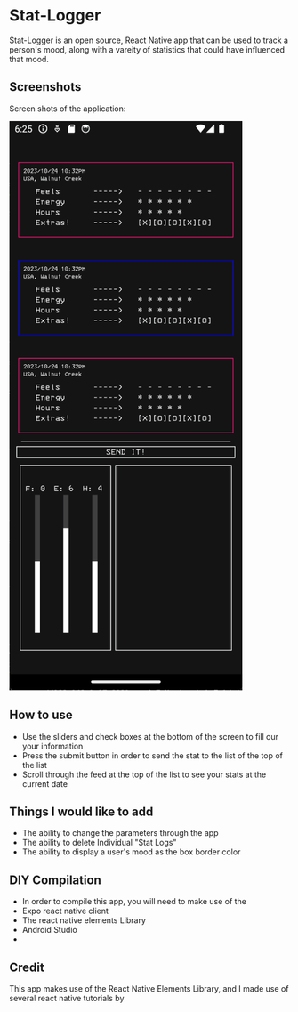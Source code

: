 # Stat-Logger

Stat-Logger is an open source, React Native app that can be used to track a person's mood, along with a vareity of statistics that could have influenced that mood.

## Screenshots

Screen shots of the application:

![An Image of the Application](image.png)

## How to use

- Use the sliders and check boxes at the bottom of the screen to fill our your information
- Press the submit button in order to send the stat to the list of the top of the list
- Scroll through the feed at the top of the list to see your stats at the current date

## Things I would like to add

- The ability to change the parameters through the app
- The ability to delete Individual "Stat Logs"
- The ability to display a user's mood as the box border color

## DIY Compilation

- In order to compile this app, you will need to make use of the
- Expo react native client
- The react native elements Library
- Android Studio
-

## Credit

This app makes use of the React Native Elements Library, and I made use of several react native tutorials by
